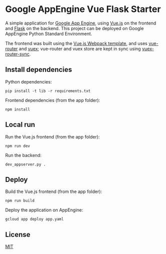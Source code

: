 # Google AppEngine Vue Flask Starter
A simple application for [Google App Engine](https://appengine.google.com/), using [Vue.js](https://vuejs.org/) on the frontend and [Flask](http://flask.pocoo.org/) on the backend.
This project can be deployed on Google AppEngine Python Standard Environment.

The frontend was built using the [Vue.js Webpack template](http://vuejs-templates.github.io/webpack/), and uses [vue-router](https://router.vuejs.org/) and [vuex](https://vuex.vuejs.org/); vue-router and vuex store are kept in sync using [vuex-router-sync](https://github.com/vuejs/vuex-router-sync).

## Install dependencies

Python dependencies:

    pip install -t lib -r requirements.txt

Frontend dependencies (from the app folder):

    npm install

## Local run

Run the Vue.js frontend (from the app folder):

    npm run dev

Run the backend:

    dev_appserver.py .

## Deploy

Build the Vue.js frontend (from the app folder):

    npm run build

Deploy the application on AppEngine:

    gcloud app deploy app.yaml

## License

[MIT](http://opensource.org/licenses/MIT)
